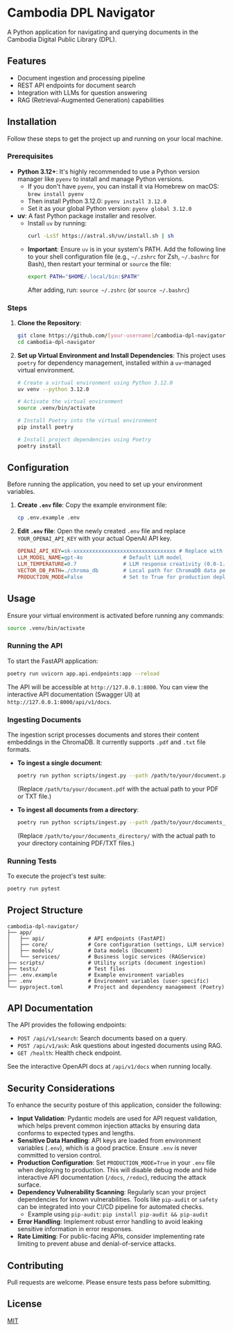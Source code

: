 # Cambodia DPL Navigator

A Python application for navigating and querying documents in the Cambodia Digital Public Library (DPL).

## Features

- Document ingestion and processing pipeline
- REST API endpoints for document search
- Integration with LLMs for question answering
- RAG (Retrieval-Augmented Generation) capabilities

## Installation

Follow these steps to get the project up and running on your local machine.

### Prerequisites

*   **Python 3.12+**: It's highly recommended to use a Python version manager like `pyenv` to install and manage Python versions.
    *   If you don't have `pyenv`, you can install it via Homebrew on macOS: `brew install pyenv`
    *   Then install Python 3.12.0: `pyenv install 3.12.0`
    *   Set it as your global Python version: `pyenv global 3.12.0`
*   **uv**: A fast Python package installer and resolver.
    *   Install `uv` by running:
        ```bash
        curl -LsSf https://astral.sh/uv/install.sh | sh
        ```
    *   **Important**: Ensure `uv` is in your system's PATH. Add the following line to your shell configuration file (e.g., `~/.zshrc` for Zsh, `~/.bashrc` for Bash), then restart your terminal or `source` the file:
        ```bash
        export PATH="$HOME/.local/bin:$PATH"
        ```
        After adding, run: `source ~/.zshrc` (or `source ~/.bashrc`)

### Steps

1.  **Clone the Repository**:
    ```bash
    git clone https://github.com/[your-username]/cambodia-dpl-navigator.git
    cd cambodia-dpl-navigator
    ```

2.  **Set up Virtual Environment and Install Dependencies**:
    This project uses `poetry` for dependency management, installed within a `uv`-managed virtual environment.
    ```bash
    # Create a virtual environment using Python 3.12.0
    uv venv --python 3.12.0

    # Activate the virtual environment
    source .venv/bin/activate

    # Install Poetry into the virtual environment
    pip install poetry

    # Install project dependencies using Poetry
    poetry install
    ```

## Configuration

Before running the application, you need to set up your environment variables.

1.  **Create `.env` file**:
    Copy the example environment file:
    ```bash
    cp .env.example .env
    ```

2.  **Edit `.env` file**:
    Open the newly created `.env` file and replace `YOUR_OPENAI_API_KEY` with your actual OpenAI API key.

    ```ini
    OPENAI_API_KEY=sk-xxxxxxxxxxxxxxxxxxxxxxxxxxxxxxxxx # Replace with your actual key
    LLM_MODEL_NAME=gpt-4o             # Default LLM model
    LLM_TEMPERATURE=0.7               # LLM response creativity (0.0-1.0)
    VECTOR_DB_PATH=./chroma_db        # Local path for ChromaDB data persistence
    PRODUCTION_MODE=False             # Set to True for production deployment to disable debug mode and hide API docs
    ```

## Usage

Ensure your virtual environment is activated before running any commands:
```bash
source .venv/bin/activate
```

### Running the API

To start the FastAPI application:
```bash
poetry run uvicorn app.api.endpoints:app --reload
```
The API will be accessible at `http://127.0.0.1:8000`. You can view the interactive API documentation (Swagger UI) at `http://127.0.0.1:8000/api/v1/docs`.

### Ingesting Documents

The ingestion script processes documents and stores their content embeddings in the ChromaDB. It currently supports `.pdf` and `.txt` file formats.

*   **To ingest a single document**:
    ```bash
    poetry run python scripts/ingest.py --path /path/to/your/document.pdf
    ```
    (Replace `/path/to/your/document.pdf` with the actual path to your PDF or TXT file.)

*   **To ingest all documents from a directory**:
    ```bash
    poetry run python scripts/ingest.py --path /path/to/your/documents_directory/
    ```
    (Replace `/path/to/your/documents_directory/` with the actual path to your directory containing PDF/TXT files.)

### Running Tests

To execute the project's test suite:
```bash
poetry run pytest
```

## Project Structure

```
cambodia-dpl-navigator/
├── app/
│   ├── api/              # API endpoints (FastAPI)
│   ├── core/             # Core configuration (settings, LLM service)
│   ├── models/           # Data models (Document)
│   └── services/         # Business logic services (RAGService)
├── scripts/              # Utility scripts (document ingestion)
├── tests/                # Test files
├── .env.example          # Example environment variables
├── .env                  # Environment variables (user-specific)
└── pyproject.toml        # Project and dependency management (Poetry)
```

## API Documentation

The API provides the following endpoints:

- `POST /api/v1/search`: Search documents based on a query.
- `POST /api/v1/ask`: Ask questions about ingested documents using RAG.
- `GET /health`: Health check endpoint.

See the interactive OpenAPI docs at `/api/v1/docs` when running locally.

## Security Considerations

To enhance the security posture of this application, consider the following:

*   **Input Validation**: Pydantic models are used for API request validation, which helps prevent common injection attacks by ensuring data conforms to expected types and lengths.
*   **Sensitive Data Handling**: API keys are loaded from environment variables (`.env`), which is a good practice. Ensure `.env` is never committed to version control.
*   **Production Configuration**: Set `PRODUCTION_MODE=True` in your `.env` file when deploying to production. This will disable debug mode and hide interactive API documentation (`/docs`, `/redoc`), reducing the attack surface.
*   **Dependency Vulnerability Scanning**: Regularly scan your project dependencies for known vulnerabilities. Tools like `pip-audit` or `safety` can be integrated into your CI/CD pipeline for automated checks.
    *   Example using `pip-audit`: `pip install pip-audit && pip-audit`
*   **Error Handling**: Implement robust error handling to avoid leaking sensitive information in error responses.
*   **Rate Limiting**: For public-facing APIs, consider implementing rate limiting to prevent abuse and denial-of-service attacks.

## Contributing

Pull requests are welcome. Please ensure tests pass before submitting.

## License

[MIT](https://choosealicense.com/licenses/mit/)
